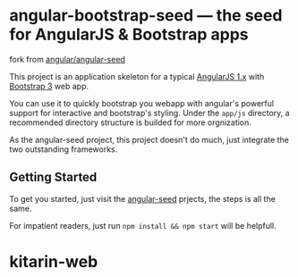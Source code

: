 # angular-bootstrap-seed — the seed for AngularJS & Bootstrap apps

fork from [angular/angular-seed](https://github.com/angular/angular-seed)

This project is an application skeleton for a typical [AngularJS 1.x](http://angularjs.org/) with [Bootstrap 3](http://getbootstrap.com) web app.

You can use it to quickly bootstrap you webapp with angular's powerful support for interactive and bootstrap's styling. Under the `app/js` directory, a recommended directory structure is builded for more orgnization.

As the angular-seed project, this project doesn't do much, just integrate the two outstanding frameworks.

## Getting Started

To get you started, just visit the [angular-seed](https://github.com/angular/angular-seed) prjects, the steps is all the same.

For impatient readers, just run `npm install && npm start` will be helpfull.
# kitarin-web

